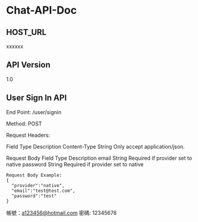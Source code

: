 # Chat-API-Doc
## HOST_URL
xxxxxx

## API Version
1.0


## User Sign In API
End Point: /user/signin

Method: POST

Request Headers:

Field	Type	Description
Content-Type	String	Only accept application/json.

Request Body
Field	Type	Description
email	String	Required if provider set to native
password	String	Required if provider set to native

```
Request Body Example:
{
  "provider":"native",
  "email":"test@test.com",
  "password":"test"
}
```

帳號：a123456@hotmail.com
密碼: 12345678
